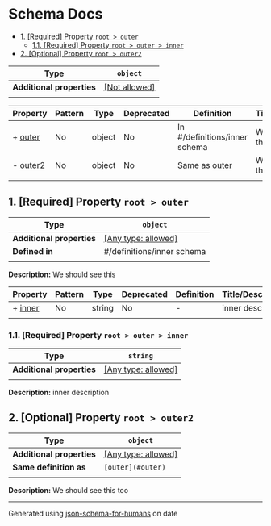 # Schema Docs

- [1. [Required] Property `root > outer`](#outer)
  - [1.1. [Required] Property `root > outer > inner`](#outer_inner)
- [2. [Optional] Property `root > outer2`](#outer2)

| Type                      | `object`                                                |
| ------------------------- | ------------------------------------------------------- |
| **Additional properties** | [[Not allowed]](# "Additional Properties not allowed.") |
|                           |                                                         |

| Property             | Pattern | Type   | Deprecated | Definition                    | Title/Description      |
| -------------------- | ------- | ------ | ---------- | ----------------------------- | ---------------------- |
| + [outer](#outer )   | No      | object | No         | In #/definitions/inner schema | We should see this     |
| - [outer2](#outer2 ) | No      | object | No         | Same as [outer](#outer )      | We should see this too |
|                      |         |        |            |                               |                        |

## <a name="outer"></a>1. [Required] Property `root > outer`

| Type                      | `object`                                                                  |
| ------------------------- | ------------------------------------------------------------------------- |
| **Additional properties** | [[Any type: allowed]](# "Additional Properties of any type are allowed.") |
| **Defined in**            | #/definitions/inner schema                                                |
|                           |                                                                           |

**Description:** We should see this

| Property                 | Pattern | Type   | Deprecated | Definition | Title/Description |
| ------------------------ | ------- | ------ | ---------- | ---------- | ----------------- |
| + [inner](#outer_inner ) | No      | string | No         | -          | inner description |
|                          |         |        |            |            |                   |

### <a name="outer_inner"></a>1.1. [Required] Property `root > outer > inner`

| Type                      | `string`                                                                  |
| ------------------------- | ------------------------------------------------------------------------- |
| **Additional properties** | [[Any type: allowed]](# "Additional Properties of any type are allowed.") |
|                           |                                                                           |

**Description:** inner description

## <a name="outer2"></a>2. [Optional] Property `root > outer2`

| Type                      | `object`                                                                  |
| ------------------------- | ------------------------------------------------------------------------- |
| **Additional properties** | [[Any type: allowed]](# "Additional Properties of any type are allowed.") |
| **Same definition as**    | `[outer](#outer)`                                                         |
|                           |                                                                           |

**Description:** We should see this too

----------------------------------------------------------------------------------------------------------------------------
Generated using [json-schema-for-humans](https://github.com/coveooss/json-schema-for-humans) on date